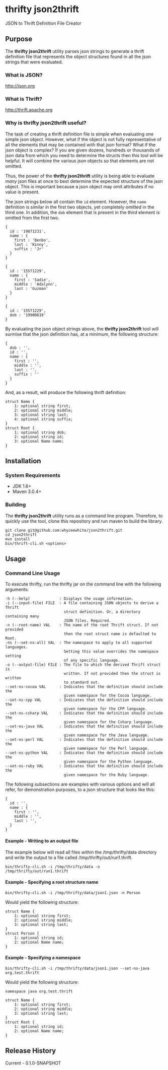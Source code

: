 # thrifty json2thrift
JSON to Thrift Definition File Creator

## Purpose
The **thrifty json2thrift** utility parses json strings to generate a thrift definition file that represents the object structures found in all the json strings that were evaluated.

### What is JSON?
http://json.org

### What is Thrift?
http://thrift.apache.org

### Why is thrifty json2thrift useful?
The task of creating a thrift definition file is simple when evaluating one simple json object. However, what if the object is not fully representative of all the elements that may be contained with that json format? What if the json object is complex? If you are given dozens, hundreds or thousands of json data from which you need to determine the structs then this tool will be helpful. It will combine the various json objects so that elements are not omitted.

Thus, the power of the **thrifty json2thrift** utility is being able to evaluate *many* json files at once to best determine the expected structure of the json object. This is important because a json object may omit attributes if no value is present. 

The json strings below all contain the `id` element. However, the `name` definition is similar in the first two objects, yet completely omitted in the third one. In addition, the `dob` element that is present in the third element is omitted from the first two.

    {
      id : '19871231',
      name : {
        first : 'Benbo',
        last : 'Kinny',
        suffix : 'Jr'
      }
    }

    {
      id : '15571229',
      name : {
        first : 'Sadie',
        middle : 'Adalynn',
        last : 'Guzman'
      }
    }

    {
      id : '15571229',
      dob : '19900619'
    }


By evaluating the json object strings above, the **thrifty json2thrift** tool will surmise that the json definition has, at a minimum, the following structure:

    {
      dob : '',
      id : '',
      name : {
        first : '',
        middle : '',
        last : '',
        suffix : ''
      }
    }

And, as a result, will produce the following thrift definition:

    struct Name {
        1: optional string first;
        2: optional string middle;
        3: optional string last;
        4: optional string suffix;
    }
    struct Root {
        1: optional string dob;
        2: optional string id;
        3: optional Name name;
    }

## Installation
### System Requirements

* JDK 1.6+
* Maven 3.0.4+

### Building

The **thrifty json2thrift** utility runs as a command line program. Therefore, to quickly use the tool, clone this repository and run maven to build the library.

    git clone git@github.com:whyceewhite/json2thrift.git
    cd json2thrift
    mvn install
    bin/thrift-cli.sh <options>
    

## Usage
### Command Line Usage
To execute thrifty, run the thrifty jar on the command line with the following arguments:

    -h (--help)             : Displays the usage information.
    -i (--input-file) FILE  : A file containing JSON objects to derive a Thrift
                              struct definition. Or, a directory containing many
                              JSON files. Required.
    -n (--root-name) VAL    : The name of the root Thrift struct. If not provided
                              then the root struct name is defaulted to Root.
    -ns (--set-ns-all) VAL  : The namespace to apply to all supported languages.
                              Setting this value overrides the namespace setting
                              of any specific language.
    -o (--output-file) FILE : The file to which the derived Thrift struct is
                              written. If not provided then the struct is written
                              to standard out.
    --set-ns-cocoa VAL      : Indicates that the definition should include the
                              given namespace for the Cocoa language.
    --set-ns-cpp VAL        : Indicates that the definition should include the
                              given namespace for the CPP language.
    --set-ns-csharp VAL     : Indicates that the definition should include the
                              given namespace for the Csharp language.
    --set-ns-java VAL       : Indicates that the definition should include the
                              given namespace for the Java language.
    --set-ns-perl VAL       : Indicates that the definition should include the
                              given namespace for the Perl language.
    --set-ns-python VAL     : Indicates that the definition should include the
                              given namespace for the Python language.
    --set-ns-ruby VAL       : Indicates that the definition should include the
                              given namespace for the Ruby language.


The following subsections are examples with various options and will all refer, for demonstration purposes, to a json structure that looks like this:

    {
      id : '',
      name : {
        first : '',
        middle : '',
        last : '',
      }
    }


#### Example - Writing to an output file

The example below will read all files within the /tmp/thrifty/data directory and write the output to a file called /tmp/thrifty/out/run1.thrift.

    bin/thrifty-cli.sh -i /tmp/thrifty/data -o /tmp/thrifty/out/run1.thrift

#### Example - Specifying a root structure name

    bin/thrifty-cli.sh -i /tmp/thrifty/data/json1.json -n Person

Would yield the following structure:

    struct Name {
        1: optional string first;
        2: optional string middle;
        3: optional string last;
    }
    struct Person {
        1: optional string id;
        2: optional Name name;
    }

#### Example - Specifying a namespace

    bin/thrifty-cli.sh -i /tmp/thrifty/data/json1.json --set-ns-java org.test.thrift

Would yield the following structure:

    namespace java org.test.thrift
    
    struct Name {
        1: optional string first;
        2: optional string middle;
        3: optional string last;
    }
    struct Root {
        1: optional string id;
        2: optional Name name;
    }


## Release History
Current - 0.1.0-SNAPSHOT
